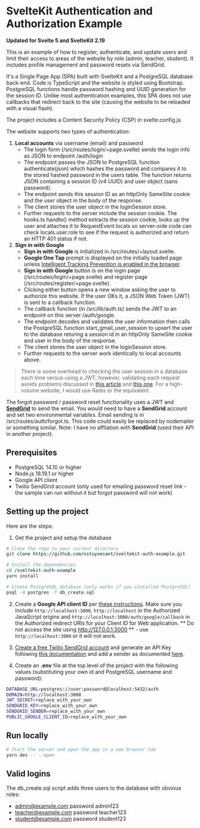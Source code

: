 # SvelteKit Authentication and Authorization Example

**Updated for Svelte 5 and SvelteKit 2.19**

This is an example of how to register, authenticate, and update users and limit their access to
areas of the website by role (admin, teacher, student). It includes profile management and password resets via SendGrid.

It's a Single Page App (SPA) built with SvelteKit and a PostgreSQL database back-end. Code is TypeScript and the website is styled using Bootstrap. PostgreSQL functions handle password hashing and UUID generation for the session ID. Unlike most authentication examples, this SPA does not use callbacks that redirect back to the site (causing the website to be reloaded with a visual flash).

The project includes a Content Security Policy (CSP) in svelte.config.js.

The website supports two types of authentication:

1. **Local accounts** via username (email) and password
   - The login form (/src/routes/login/+page.svelte) sends the login info as JSON to endpoint /auth/login
   - The endpoint passes the JSON to PostgreSQL function authenticate(json) which hashes the password and compares it to the stored hashed password in the users table. The function returns JSON containing a session ID (v4 UUID) and user object (sans password).
   - The endpoint sends this session ID as an httpOnly SameSite cookie and the user object in the body of the response.
   - The client stores the user object in the loginSession store.
   - Further requests to the server include the session cookie. The hooks.ts handle() method extracts the session cookie, looks up the user and attaches it to RequestEvent.locals so server-side code can check locals.user.role to see if the request is authorized and return an HTTP 401 status if not.
2. **Sign in with Google**
   - **Sign in with Google** is initialized in /src/routes/+layout.svelte.
   - **Google One Tap** prompt is displayed on the initially loaded page unless [Intelligent Tracking Prevention is enabled in the browser](https://developers.google.com/identity/gsi/web/guides/features#upgraded_ux_on_itp_browsers).
   - **Sign in with Google** button is on the login page (/src/routes/login/+page.svelte) and register page (/src/routes/register/+page.svelte).
   - Clicking either button opens a new window asking the user to authorize this website. If the user OKs it, a JSON Web Token (JWT) is sent to a callback function.
   - The callback function (in /src/lib/auth.ts) sends the JWT to an endpoint on this server /auth/google.
   - The endpoint decodes and validates the user information then calls the PostgreSQL function start_gmail_user_session to upsert the user to the database returing a session id in an httpOnly SameSite cookie and user in the body of the response.
   - The client stores the user object in the loginSession store.
   - Further requests to the server work identically to local accounts above.

> There is some overhead to checking the user session in a database each time versus using a JWT; however, validating each request avoids problems discussed in [this article](https://redis.com/blog/json-web-tokens-jwt-are-dangerous-for-user-sessions/) and [this one](https://scotch.io/bar-talk/why-jwts-suck-as-session-tokens). For a high-volume website, I would use Redis or the equivalent.

The forgot password / password reset functionality uses a JWT and [**SendGrid**](https://www.sendgrid.com) to send the email. You would need to have a **SendGrid** account and set two environmental variables. Email sending is in /src/routes/auth/forgot.ts. This code could easily be replaced by nodemailer or something similar. Note: I have no affliation with **SendGrid** (used their API in another project).

## Prerequisites

- PostgreSQL 14.10 or higher
- Node.js 18.19.1 or higher
- Google API client
- Twilio SendGrid account (only used for emailing password reset link - the sample can run without it but forgot password will not work)

## Setting up the project

Here are the steps:

1. Get the project and setup the database

```bash
# Clone the repo to your current directory
git clone https://github.com/nstuyvesant/sveltekit-auth-example.git

# Install the dependencies
cd /sveltekit-auth-example
yarn install

# Create PostgreSQL database (only works if you installed PostgreSQL)
psql -d postgres -f db_create.sql
```

2. Create a **Google API client ID** per [these instructions](https://developers.google.com/identity/gsi/web/guides/get-google-api-clientid). Make sure you include `http://localhost:3000`, `http://localhost` in the Authorized JavaScript origins and `http://localhost:3000/auth/google/callback` in the Authorized redirect URIs for your Client ID for Web application. ** Do not access the site using http://127.0.0.1:3000 ** - use `http://localhost:3000` or it will not work.

3. [Create a free Twilio SendGrid account](https://signup.sendgrid.com) and generate an API Key following [this documentation](https://docs.sendgrid.com/ui/account-and-settings/api-keys) and add a sender as documented [here](https://docs.sendgrid.com/ui/sending-email/senders).

4. Create an **.env** file at the top level of the project with the following values (substituting your own id and PostgreSQL username and password):

```bash
DATABASE_URL=postgres://user:password@localhost:5432/auth
DOMAIN=http://localhost:3000
JWT_SECRET=replace_with_your_own
SENDGRID_KEY=replace_with_your_own
SENDGRID_SENDER=replace_with_your_own
PUBLIC_GOOGLE_CLIENT_ID=replace_with_your_own
```

## Run locally

```bash
# Start the server and open the app in a new browser tab
yarn dev -- --open
```

## Valid logins

The db_create.sql script adds three users to the database with obvious roles:

- admin@example.com password admin123
- teacher@example.com password teacher123
- student@example.com password student123
